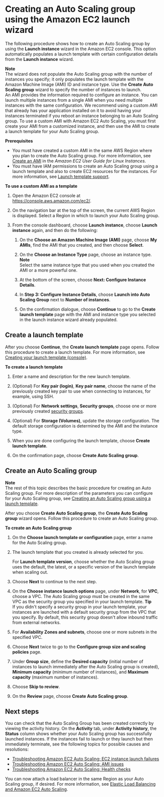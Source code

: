# Creating an Auto Scaling group using the Amazon EC2 launch wizard<a name="create-asg-ec2-wizard"></a>

The following procedure shows how to create an Auto Scaling group by using the **Launch instance** wizard in the Amazon EC2 console\. This option automatically populates a launch template with certain configuration details from the **Launch instance** wizard\.

**Note**  
The wizard does not populate the Auto Scaling group with the number of instances you specify; it only populates the launch template with the Amazon Machine Image \(AMI\) ID and instance type\. Use the **Create Auto Scaling group** wizard to specify the number of instances to launch\.   
An AMI provides the information required to configure an instance\. You can launch multiple instances from a single AMI when you need multiple instances with the same configuration\. We recommend using a custom AMI that already has your application installed on it to avoid having your instances terminated if you reboot an instance belonging to an Auto Scaling group\. To use a custom AMI with Amazon EC2 Auto Scaling, you must first create your AMI from a customized instance, and then use the AMI to create a launch template for your Auto Scaling group\.

**Prerequisites**
+ You must have created a custom AMI in the same AWS Region where you plan to create the Auto Scaling group\. For more information, see [Create an AMI](https://docs.aws.amazon.com/AWSEC2/latest/UserGuide/create-ami.html) in the *Amazon EC2 User Guide for Linux Instances*\.
+ You must have IAM permissions to create an Auto Scaling group using a launch template and also to create EC2 resources for the instances\. For more information, see [Launch template support](ec2-auto-scaling-launch-template-permissions.md)\.

**To use a custom AMI as a template**

1. Open the Amazon EC2 console at [https://console\.aws\.amazon\.com/ec2/](https://console.aws.amazon.com/ec2/)\.

1. On the navigation bar at the top of the screen, the current AWS Region is displayed\. Select a Region in which to launch your Auto Scaling group\.

1. From the console dashboard, choose **Launch instance**, choose **Launch instance** again, and then do the following:

   1. On the **Choose an Amazon Machine Image \(AMI\)** page, choose **My AMIs**, find the AMI that you created, and then choose **Select**\.

   1. On the **Choose an Instance Type** page, choose an instance type\. 
**Note**  
Select the same instance type that you used when you created the AMI or a more powerful one\.

   1. At the bottom of the screen, choose **Next: Configure Instance Details**\.

   1. In **Step 3: Configure Instance Details**, choose **Launch into Auto Scaling Group** next to **Number of instances**\.

   1. On the confirmation dialogue, choose **Continue** to go to the **Create launch template** page with the AMI and instance type you selected in the launch instance wizard already populated\.

## Create a launch template<a name="create-asg-ec2-wizard-launch-template"></a>

After you choose **Continue**, the **Create launch template** page opens\. Follow this procedure to create a launch template\. For more information, see [Creating your launch template \(console\)](create-launch-template.md#create-launch-template-for-auto-scaling)\.

**To create a launch template**

1. Enter a name and description for the new launch template\.

1. \(Optional\) For **Key pair \(login\)**, **Key pair name**, choose the name of the previously created key pair to use when connecting to instances, for example, using SSH\.

1. \(Optional\) For **Network settings**, **Security groups**, choose one or more previously created [security groups](https://docs.aws.amazon.com/AWSEC2/latest/UserGuide/using-network-security.html)\.

1. \(Optional\) For **Storage \(Volumes\)**, update the storage configuration\. The default storage configuration is determined by the AMI and the instance type\. 

1. When you are done configuring the launch template, choose **Create launch template**\.

1. On the confirmation page, choose **Create Auto Scaling group**\.

## Create an Auto Scaling group<a name="create-asg-ec2-wizard-auto-scaling-group"></a>

**Note**  
The rest of this topic describes the basic procedure for creating an Auto Scaling group\. For more description of the parameters you can configure for your Auto Scaling group, see [Creating an Auto Scaling group using a launch template](create-asg-launch-template.md)\.

After you choose **Create Auto Scaling group**, the **Create Auto Scaling group** wizard opens\. Follow this procedure to create an Auto Scaling group\.

**To create an Auto Scaling group**

1. On the **Choose launch template or configuration** page, enter a name for the Auto Scaling group\.

1. The launch template that you created is already selected for you\. 

   For **Launch template version**, choose whether the Auto Scaling group uses the default, the latest, or a specific version of the launch template when scaling out\.

1. Choose **Next** to continue to the next step\.

1. On the **Choose instance launch options** page, under **Network**, for **VPC**, choose a VPC\. The Auto Scaling group must be created in the same VPC as the security group you specified in your launch template\.
**Tip**  
If you didn't specify a security group in your launch template, your instances are launched with a default security group from the VPC that you specify\. By default, this security group doesn't allow inbound traffic from external networks\.

1. For **Availability Zones and subnets**, choose one or more subnets in the specified VPC\.

1. Choose **Next** twice to go to the **Configure group size and scaling policies** page\.

1. Under **Group size**, define the **Desired capacity** \(initial number of instances to launch immediately after the Auto Scaling group is created\), **Minimum capacity** \(minimum number of instances\), and **Maximum capacity** \(maximum number of instances\)\.

1. Choose **Skip to review**\. 

1. On the **Review** page, choose **Create Auto Scaling group**\.

## Next steps<a name="create-asg-ec2-wizard-next-steps"></a>

You can check that the Auto Scaling Group has been created correctly by viewing the activity history\. On the **Activity** tab, under **Activity history**, the **Status** column shows whether your Auto Scaling group has successfully launched instances\. If the instances fail to launch or they launch but then immediately terminate, see the following topics for possible causes and resolutions:
+ [Troubleshooting Amazon EC2 Auto Scaling: EC2 instance launch failures](ts-as-instancelaunchfailure.md)
+ [Troubleshooting Amazon EC2 Auto Scaling: AMI issues](ts-as-ami.md)
+ [Troubleshooting Amazon EC2 Auto Scaling: Health checks](ts-as-healthchecks.md)

You can now attach a load balancer in the same Region as your Auto Scaling group, if desired\. For more information, see [Elastic Load Balancing and Amazon EC2 Auto Scaling](autoscaling-load-balancer.md)\.